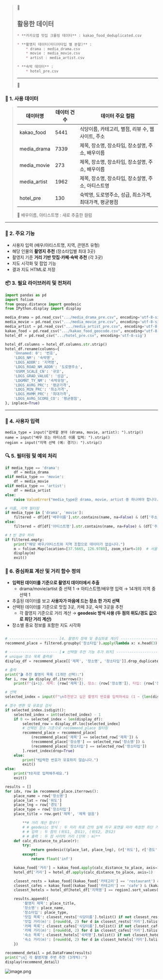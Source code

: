 > 📁  
>
> ## 활용한 데이터
>
> ```markdown
> * **카카오맵 맛집 크롤링 데이터** : kakao_food_deduplicated.csv  
> 
> * **촬영지 데이터(미디어타입 별 분할)** :  
>     * drama : media_drama.csv  
>     * movie : media_movie.csv  
>     * artist : media_artist.csv  
> 
> * **숙박 데이터** :  
>     * hotel_pre.csv  
> ```
>
> ---
>
> 📃  
>
### 🧩 1. 사용 데이터
>
> | 데이터명       | 데이터 건수 | 데이터 주요 컬럼                                    |
> | -------------- | ----------- | ------------------------------------------------- |
> | kakao_food     | 5441        | 식당이름, 카테고리, 별점, 리뷰 수, 웹사이트, 주소    |
> | media_drama    | 7339        | 제목, 장소명, 장소타입, 장소설명, 주소, 배우이름     |
> | media_movie    | 273         | 제목, 장소명, 장소타입, 장소설명, 주소, 배우이름     |
> | media_artist   | 1962        | 제목, 장소명, 장소타입, 장소설명, 주소, 아티스트명    |
> | hotel_pre      | 130         | 숙박명, 도로명주소, 성급, 최소가격, 최대가격, 평균평점 |
>
> 📍 배우이름, 아티스트명 : 새로 추출한 컬럼

---

### 🔧 2. 주요 기능

- 사용자 입력 (배우/아티스트명, 지역, 콘텐츠 유형)
- 해당 인물의 **촬영지 추천** (장소타입별 최대 3곳)
- 촬영지 기준 **거리 기반 맛집·카페·숙박 추천** (각 3곳)
- 지도 시각화 및 팝업 기능
- 결과 지도 HTML로 저장

### 📦 3. 필요 라이브러리 및 전처리

```python
import pandas as pd
import folium
from geopy.distance import geodesic
from IPython.display import display

media_drama = pd.read_csv(".../media_drama_pre.csv", encoding='utf-8-sig')
media_movie = pd.read_csv(".../media_movie_pre.csv", encoding='utf-8-sig')
media_artist = pd.read_csv(".../media_artist_pre.csv", encoding='utf-8-sig')
kakao_food = pd.read_csv(".../kakao_food_geocode.csv", encoding="utf-8-sig")
hotel_df = pd.read_csv(".../hotel_pre.csv", encoding='utf-8-sig')

hotel_df.columns = hotel_df.columns.str.strip()
hotel_df.rename(columns={
    'Unnamed: 0': '번호',
    'LDGS_NM': '숙박명',
    'LDGS_ADDR': '지역명',
    'LDGS_ROAD_NM_ADDR': '도로명주소',
    'GSRM_SCALE_CN': '규모',
    'LDGS_GRAD_VALUE': '성급',
    'LDGMNT_TY_NM': '숙박유형',
    'LDGS_AVRG_PRC': '평균가격',
    'LDGS_MIN_PRC': '최소가격',
    'LDGS_MXMM_PRC': '최대가격',
    'LDGS_AVRG_SCORE_CO': '평균평점',
}, inplace=True)
```
---


### 🎯 4. 사용자 입력
```
media_type = input("검색할 분야 (drama, movie, artist): ").strip()
name = input("배우 또는 아티스트 이름 입력: ").strip()
region = input("지역 선택 (예: 경기): ").strip()
```

### 🔍 5. 필터링 및 예외 처리

```python
if media_type == 'drama':
    df = media_drama
elif media_type == 'movie':
    df = media_movie
elif media_type == 'artist':
    df = media_artist
else:
    raise ValueError("media_type은 drama, movie, artist 중 하나여야 합니다.")

# 이름, 지역 필터링
if media_type in ['drama', 'movie']:
    filtered = df[df['배우이름'].str.contains(name, na=False) & (df['주소_지역명'] == region)]
else:
    filtered = df[df['아티스트명'].str.contains(name, na=False) & (df['주소_지역명'] == region)]

# ❗ 빈 경우 처리
if filtered.empty:
    print("해당 배우/아티스트와 지역 조합으로 데이터가 없습니다.")
    m = folium.Map(location=[37.5665, 126.9780], zoom_start=10)  # 서울
    display(m)
    exit()

```
### 🔢 6. 중심좌표 계산 및 거리 함수 정의

- **입력된 데이터를 기준으로 촬영지 데이터에서 추출**
    - drama/movie/artist 중 선택 1 → 아티스트명/배우명 입력 → 14개의 지역 중 선택 1
- 추출된 데이터를 보고 **사용자가 마음에 드는 장소 한 가지 선택**
- 선택된 데이터를 기준으로 맛집 3곳, 카페 3곳, 숙박 3곳을 추천
    - 각 촬영지 기준으로 거리 계산 → **geodesic  방식 사용 (두 점의 위도/경도 값으로 최단 거리 계산)**
- 장소별 중요 정보를 포함한 지도 시각화

```python

# ---------------------- [4. 촬영지 정제 및 중심좌표 계산] ----------------------
recommend_place = filtered.groupby('장소타입').apply(lambda x: x.head(3)).reset_index(drop=True)

# ---------------------- [★ 선택형 추천 기능 추가 위치] ----------------------
# unique 장소 목록 출력용
display_df = recommend_place[['제목', '장소명', '장소타입']].drop_duplicates().reset_index(drop=True)

# 출력
print("🎬 추천 촬영지 목록 (1개만 선택):")
for i, row in display_df.iterrows():
    print(f"{i+1}. 제목: {row['제목']}, 장소: {row['장소명']}, 타입: {row['장소타입']}")

# 선택
selected_index = input(f"\n추천받고 싶은 촬영지 번호를 입력하세요 (1 ~ {len(display_df)}): ").strip()

# 정수 변환 및 유효성 검사
if selected_index.isdigit():
    selected_index = int(selected_index) - 1
    if 0 <= selected_index < len(display_df):
        selected_row = display_df.loc[selected_index]
        # 선택된 장소 기준으로 recommend_place 필터링
        recommend_place = recommend_place[
            (recommend_place['제목'] == selected_row['제목']) &
            (recommend_place['장소명'] == selected_row['장소명']) &
            (recommend_place['장소타입'] == selected_row['장소타입'])
        ].reset_index(drop=True)
    else:
        print("❗입력한 번호가 유효하지 않습니다.")
        exit()
else:
    print("❗숫자로 입력해주세요.")
    exit()

results = []
for idx, row in recommend_place.iterrows():
    place_name = row['장소명']
    place_lat = row['위도']
    place_lng = row['경도']
    place_type = row['장소타입']
    place_title = row.get('제목', '제목 없음')

		**# 거리 계산 함수!!
		# # geodesic 방식 : 두 지리 좌표 간의 실제 지구 표면을 따라 측정한 최단 거리를 계산
		# # 입력 : 두 점의 (위도1, 경도1), (위도2, 경도2)
		# # 출력 : 두 점 사이의 거리 (단위 : m)**
    def calc_distance_to_place(r):
        try:
            return geodesic((place_lat, place_lng), (r['위도'], r['경도'])).meters
        except:
            return float('inf')

    kakao_food['거리'] = kakao_food.apply(calc_distance_to_place, axis=1)
    hotel_df['거리'] = hotel_df.apply(calc_distance_to_place, axis=1)

    closest_rests = kakao_food[(kakao_food['카테고리'] == 'restaurant') & (kakao_food['지역명'] == region)].sort_values('거리').head(3)
    closest_cafes = kakao_food[(kakao_food['카테고리'] == 'cafe') & (kakao_food['지역명'] == region)].sort_values('거리').head(3)
    closest_hotels = hotel_df[hotel_df['지역명'] == region].sort_values('거리').head(3)

    results.append({
        '촬영지 제목': place_title,
        '장소명': place_name,
        '장소타입': place_type,
        '맛집 목록': closest_rests['식당이름'].tolist() if not closest_rests.empty else ['-'],
        '맛집 거리(m)': [round(d, 2) for d in closest_rests['거리'].tolist()] if not closest_rests.empty else ['-'],
        '카페 목록': closest_cafes['식당이름'].tolist() if not closest_cafes.empty else ['-'],
        '카페 거리(m)': [round(d, 2) for d in closest_cafes['거리'].tolist()] if not closest_cafes.empty else ['-'],
        '숙소 목록': closest_hotels['숙박명'].tolist() if not closest_hotels.empty else ['-'],
        '숙소 거리(m)': [round(d, 2) for d in closest_hotels['거리'].tolist()] if not closest_hotels.empty else ['-'],
    })

recommend_detail = pd.DataFrame(results)
print("\n📍 각 촬영지별 주변 추천 (3개씩):")
display(recommend_detail)

```

![image.png](attachment:36c482bb-02a5-4780-a649-f6728b638055:image.png)
